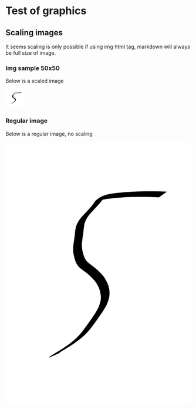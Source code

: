 
# Test of graphics

## Scaling images
It seems scaling is only possible if using img html tag, markdown will always be full size of image.

### Img sample 50x50

Below is a scaled image

<img src="images/drawing.svg" width=50 height=50>

### Regular image

Below is a regular image, no scaling

![Sample image](images/drawing.svg)
